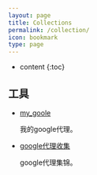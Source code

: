 ```yaml
---
layout: page
title: Collections
permalink: /collection/
icon: bookmark
type: page
---
```


* content
{:toc}

## 工具


* [my_goole](http://http://34.210.34.184/)

    我的google代理。

* [google代理收集](http://coderschool.cn/1853.html)

    google代理集锦。

